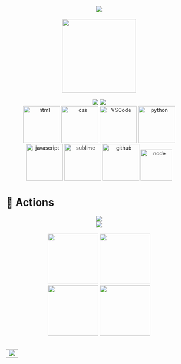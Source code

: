 <!-- 动态打字效果 -->
<h1 align="center">
  <a href="https://sunguoqi.com/">
    <img src="https://readme-typing-svg.herokuapp.com/?lines=rm%20-rf%20/*;业余红蓝对抗&center=true&size=27">
  </a>
</h1>

<!-- 敲代码的图片 -->
<div align="center" ><img order-radius="100px" width="200" src="https://cdn.jsdelivr.net/gh/sun0225SUN/photos/images/202110311913581.gif"/></div>
<br>
	 
 
<!-- 比较好的开源项目卡片 -->
<div align="center">
<a href="https://github.com/yqcs/ZheTian">
  <img src="https://github-readme-stats.vercel.app/api/pin/?username=yqcs&repo=ZheTian&theme=dark&bg_color=0d1117&hide_border=true" /></a>
<a href="https://github.com/yqcs/heartsk_community">
  <img src="https://github-readme-stats.vercel.app/api/pin/?username=yqcs&repo=heartsk_community&theme=dark&bg_color=0d1117&hide_border=true" /></a>
</div>


<!-- Gif -->
<div align="center">
  <img alt-"html5" src="https://media.giphy.com/media/XAxylRMCdpbEWUAvr8/giphy.gif" width="100" title="html">
  <img alt="css" src="https://media.giphy.com/media/fsEaZldNC8A1PJ3mwp/giphy.gif" width="100" title="css">
  <img alt="VSCode" src="https://i.giphy.com/media/IdyAQJVN2kVPNUrojM/200.webp" width="100" title="vscode">
  <img alt="python" src="https://i.giphy.com/media/LMt9638dO8dftAjtco/200.webp" width="100" title="python">
  <img alt="javascript" src="https://media3.giphy.com/media/ln7z2eWriiQAllfVcn/200w.webp" width="100" title="javascript">
  <img alt="sublime" src="https://media.giphy.com/media/jnDKffgCfGYOp6cMTK/giphy.gif" width="100" title="sublime">
  <img alt="github" src="https://i.giphy.com/media/KzJkzjggfGN5Py6nkT/200.webp" width="100" title="github">
  <img alt="node" src="https://media.giphy.com/media/kdFc8fubgS31b8DsVu/giphy.gif" width="85" title="node">
</div>
 
# 🚀 Actions
 
<!-- Dynamic Quotes -->
<div align="center"><img src="https://quotes-github-readme.vercel.app/api?type=horizontal&theme=dark"></div>

<!-- GitHub奖杯🏆 -->
<div align="center"><img  src="https://github-profile-trophy.vercel.app/?username=yqcs&theme=gruvbox&row=1&column=6&no-frame=true&no-bg=true" /></div>
<br>

<!-- GitHub数据统计 -->
<div align="center">
  <img height="137px" src="https://github-readme-stats.vercel.app/api?username=yqcs&hide_title=true&hide_border=true&show_icons=trueline_height=21&theme=tokyonight" />
  <img height="137px" src="https://github-readme-stats.vercel.app/api/top-langs/?username=yqcs&hide_title=true&hide_border=true&layout=compact&langs_count=6&theme=tokyonight" />
</div>
<div align="center">
  <img height="137px" src="https://github-readme-stats.vercel.app/api?username=sun0225SUN&hide_title=true&hide_border=true&show_icons=trueline_height=21&text_color=000&icon_color=000&bg_color=0,ea6161,ffc64d,fffc4d,52fa5a&theme=graywhite" />
  <img height="137px" src="https://github-readme-stats.vercel.app/api/top-langs/?username=sun0225SUN&hide_title=true&hide_border=true&layout=compact&langs_count=6&text_color=000&icon_color=fff&bg_color=0,52fa5a,4dfcff,c64dff&theme=graywhite" />
</div>
<br>

 
<!--END_SECTION:waka-->
</td>
</tr>
</table>

<!-- GitHub Activity Graph -->
<table align="center">
  <tr>
    <td colspan="2">
      <img src="https://activity-graph.herokuapp.com/graph?username=yqcs&theme=xcode&bg_color=FF000000&hide_border=true&hide_title=true"/>
    </td>
  </tr>
</table>
 
 
